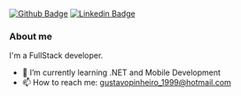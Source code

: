 
[![Github Badge](https://img.shields.io/badge/-Github-000?style=flat-square&logo=Github&logoColor=white&link=https://github.com/gustavopjc)](https://github.com/gustavopjc)
[![Linkedin Badge](https://img.shields.io/badge/-LinkedIn-blue?style=flat-square&logo=Linkedin&logoColor=white&link=https://www.linkedin.com/in/gustavo-j-b75957131/)](https://www.linkedin.com/in/gustavo-j-b75957131/)

### About me
I'm a FullStack developer.

- 🌱 I’m currently learning .NET and Mobile Development
- 📫 How to reach me: gustavopinheiro_1999@hotmail.com
<!--
[![Anurag's GitHub stats](https://github-readme-stats.vercel.app/api?username=gustavopjc)](https://github.com/anuraghazra/github-readme-stats)
[![Top Langs](https://github-readme-stats.vercel.app/api/top-langs/?username=gustavopjc)](https://github.com/anuraghazra/github-readme-stats)
-->
<!--
**gustavopjc/gustavopjc** is a ✨ _special_ ✨ repository because its `README.md` (this file) appears on your GitHub profile.

Here are some ideas to get you started:

- 🔭 I’m currently working on ...
- 🌱 I’m currently learning ...
- 👯 I’m looking to collaborate on ...
- 🤔 I’m looking for help with ...
- 💬 Ask me about ...
- 📫 How to reach me: ...
- 😄 Pronouns: ...
- ⚡ Fun fact: ...
-->
